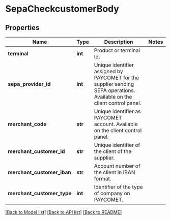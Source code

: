 # SepaCheckcustomerBody

## Properties
Name | Type | Description | Notes
------------ | ------------- | ------------- | -------------
**terminal** | **int** | Product or terminal Id. | 
**sepa_provider_id** | **int** | Unique identifier assigned by PAYCOMET for the supplier sending SEPA operations. Available on the client control panel. | 
**merchant_code** | **str** | Unique identifier as PAYCOMET account. Available on the client control panel. | 
**merchant_customer_id** | **str** | Unique identifier of the client of the supplier. | 
**merchant_customer_iban** | **str** | Account number of the client in IBAN format. | 
**merchant_customer_type** | **int** | Identifier of the type of company on PAYCOMET. | 

[[Back to Model list]](../README.md#documentation-for-models) [[Back to API list]](../README.md#documentation-for-api-endpoints) [[Back to README]](../README.md)

